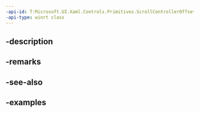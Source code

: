 ```yaml
---
-api-id: T:Microsoft.UI.Xaml.Controls.Primitives.ScrollControllerOffsetChangeRequestedEventArgs
-api-type: winrt class
---
```


## -description

## -remarks

## -see-also

## -examples

